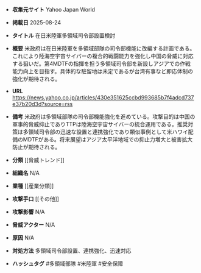 - **収集元サイト**
Yahoo Japan World

- **掲載日**
2025-08-24

- **タイトル**
在日米陸軍多領域司令部設置検討

- **概要**
米政府は在日米陸軍を多領域部隊の司令部機能に改編する計画である。これにより陸海空宇宙サイバーの複合的戦闘能力を強化し中国の脅威に対応する狙いだ。第4MDTFの指揮を担う多領域司令部を新設しアジアでの作戦能力向上を目指す。具体的な駐留地は未定であるが台湾有事など即応体制の強化が期待される。

- **URL**
https://news.yahoo.co.jp/articles/430e351625ccbd993685b7f4adcd737e37b20d3d?source=rss

- **備考**
米政府は多領域部隊の司令部機能強化を進めている。攻撃目的は中国の軍事的脅威抑止でありTTPは陸海空宇宙サイバーの統合運用である。推奨対策は多領域司令部の迅速な設置と連携強化であり類似事例として米ハワイ配備のMDTFがある。将来展望はアジア太平洋地域での抑止力増大と被害拡大防止が期待される。

- **分類**
[[脅威トレンド]]

- **組織名**
N/A

- **業種**
[[産業分類]]

- **攻撃手口**
[[その他]]

- **攻撃影響**
N/A

- **脅威アクター**
N/A

- **原因**
N/A

- **対処方法**
多領域司令部設置、連携強化、迅速対応

- **ハッシュタグ**
#多領域部隊 #米陸軍 #安全保障
